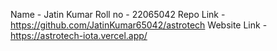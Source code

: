 Name - Jatin Kumar
Roll no - 22065042
Repo Link - https://github.com/JatinKumar65042/astrotech
Website Link - https://astrotech-iota.vercel.app/
